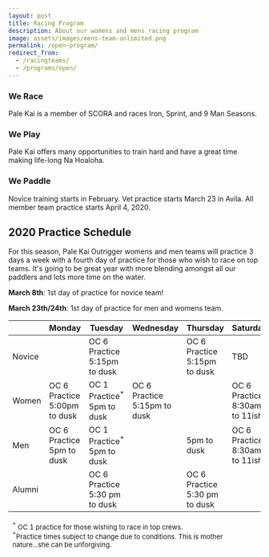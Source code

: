 ```yaml
---
layout: post
title: Racing Program
description: About our womens and mens racing program
image: assets/images/mens-team-unlimited.png
permalink: /open-program/
redirect_from:
  - /racingteams/
  - /programs/open/
---
```


<div class="row">
	<div class="4u 12u$(medium)">
		<h3>We Race</h3>
		<p>Pale Kai is a member of SCORA and races Iron, Sprint, and 9 Man Seasons.</p>
	</div>
	<div class="4u 12u$(medium)">
		<h3>We Play</h3>
		<p>Pale Kai offers many opportunities to train hard and have a great time making life-long Na Hoaloha.</p>
	</div>
	<div class="4u$ 12u$(medium)">
		<h3>We Paddle</h3>
		<p>Novice training starts in February. Vet practice starts March 23 in Avila. All member team practice starts April 4, 2020.</p>
	</div>
</div>

<h2>2020 Practice Schedule</h2>
<p>For this season, Pale Kai Outrigger womens and men teams will practice 3 days a week with a fourth day of practice for those who wish to race on top teams. It's going to be great year with more blending amongst all our paddlers and lots more time on the water.</p>
<p><strong>March 8th</strong>: 1st day of practice for novice team!</p>
<p><strong>March 23th/24th</strong>: 1st day of practice for men and womens team.</p>
<div class="table-wrapper">
	<table>
		<thead>
			<tr>
				<th></th>
				<th>Monday</th>
				<th>Tuesday</th>
				<th>Wednesday</th>
				<th>Thursday</th>
				<th>Saturday</th>
			</tr>
		</thead>
		<tbody>
			<tr>
				<td>Novice</td>
				<td>
				</td>
				<td>
					OC 6 Practice<br/>
					5:15pm to dusk
				</td>
				<td>
				</td>
				<td>OC 6 Practice<br/>
					5:15pm to dusk
				</td>
				<td>
					TBD
				</td>			
			</tr>
			<tr>
				<td>Women</td>
				<td>OC 6 Practice<br/>
					5:00pm to dusk
				</td>
				<td>
					OC 1 Practice<sup>*</sup><br/>
					5pm to dusk
				</td>
				<td>OC 6 Practice<br/>
					5:15pm to dusk
				</td>
				<td>
				</td>
				<td>OC 6 Practice<br/>
					8:30am to 11ish
				</td>			
			</tr>
			<tr>
				<td>Men</td>
				<td>
					OC 6 Practice<br/>
					5pm to dusk
				</td>
				<td>
					OC 1 Practice<sup>*</sup><br/>
					5pm to dusk
				</td>
				<td>
				</td>
				<td>
					5pm to dusk
				</td>
				<td>OC 6 Practice<br/>
					8:30am to 11ish
				</td>			
			</tr>
			<tr>
				<td>Alumni</td>
				<td>
				</td>
				<td>OC 6 Practice<br/>
					5:30 pm to dusk
				</td>
				<td>
				</td>
				<td>OC 6 Practice<br/>
					5:30 pm to dusk
				</td>
				<td>
				</td>			
			</tr>
		</tbody>
		<tfoot>
			<tr>
				<td colspan="5">
					<p><small><sup>*</sup> OC 1 practice for those wishing to race in top crews.</small><br/>
					<small><sup>*</sup>Practice times subject to change due to conditions. This is mother nature...she can be unforgiving.</small></p>
				</td>
			</tr>
		</tfoot>
	</table>
</div>